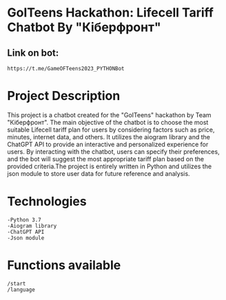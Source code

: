 # GoITeens Hackathon: Lifecell Tariff Chatbot By "Кіберфронт"
## Link on bot:
    https://t.me/GameOFTeens2023_PYTHONBot
    
# Project Description

This project is a chatbot created for the "GoITeens" hackathon by Team "Кіберфронт". The main objective of the chatbot is to choose the most suitable Lifecell tariff plan for users by considering factors such as price, minutes, internet data, and others. It utilizes the aiogram library and the ChatGPT API to provide an interactive and personalized experience for users. By interacting with the chatbot, users can specify their preferences, and the bot will suggest the most appropriate tariff plan based on the provided criteria.The project is entirely written in Python and utilizes the json module to store user data for future reference and analysis.

# Technologies

    -Python 3.7
    -Aiogram library
    -ChatGPT API
    -Json module
    
# Functions available

    /start
    /language


